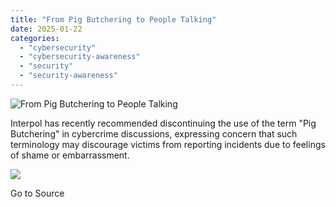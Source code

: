 ```yaml
---
title: "From Pig Butchering to People Talking"
date: 2025-01-22
categories: 
  - "cybersecurity"
  - "cybersecurity-awareness"
  - "security"
  - "security-awareness"
---
```


![From Pig Butchering to People Talking](https://blog.knowbe4.com/hubfs/social-suggested-images/blog.knowbe4.comhubfssocial-suggested-imagesblog.knowbe4.comhubfsSocial%20Image%20RepositoryEvangelist%20Blog%20Social%20GraphicsEvangelists-Javvad%20Malik-1..jpeg)

Interpol has recently recommended discontinuing the use of the term "Pig Butchering" in cybercrime discussions, expressing concern that such terminology may discourage victims from reporting incidents due to feelings of shame or embarrassment.

![](https://track.hubspot.com/__ptq.gif?a=241394&k=14&r=https%3A%2F%2Fblog.knowbe4.com%2Ffrom-pig-butchering-to-people-talking&bu=https%253A%252F%252Fblog.knowbe4.com&bvt=rss)

Go to Source
